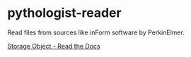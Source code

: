 # pythologist-reader

Read files from sources like inForm software by PerkinElmer.

[Storage Object - Read the Docs](https://jason-weirather.github.io/pythologist-reader/)